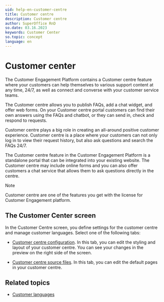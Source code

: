 ```yaml
---
uid: help-en-customer-centre
title: Customer centre
description: Customer centre
author: SuperOffice RnD
so.date: 03.16.2023
keywords: Customer Center
so.topic: concept
language: en
---
```


# Customer center

The Customer Engagement Platform contains a Customer centre feature where your customers can help themselves to various support content at any time, 24/7, as well as connect and converse with your customer service teams.

The Customer centre allows you to publish FAQs, add a chat widget, and offer web forms. On your Customer centre portal customers can find their own answers using the FAQs and chatbot, or they can send in, check and respond to requests.

Customer centre plays a big role in creating an all-around positive customer experience. Customer centre is a place where your customers can not only log in to view their request history, but also ask questions and search the FAQs 24/7.

The Customer centre feature in the Customer Engagement Platform is a standalone portal that can be integrated into your existing website. The Customer centre may include online forms and you can also offer customers a chat service that allows them to ask questions directly in the centre.

> [!NOTE]
> Customer centre are one of the features you get with the license for Customer Engagement platform.

## The Customer Center screen

In the Customer Centre screen, you define settings for the customer centre and manage customer languages. Select one of the following tabs:

* [Customer centre configuration][2]. In this tab, you can edit the styling and layout of your customer centre. You can see your changes in the preview on the right side of the screen.

* [Customer centre source files][3]. In this tab, you can edit the default pages in your customer centre.

## Related topics

* [Customer languages][1]

<!-- Referenced links -->
[1]: ../../admin/options/learn/custlang/index.md
[2]: config.md
[3]: edit.md

<!-- Referenced images -->

